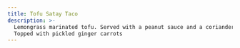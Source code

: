 ```yaml
---
title: Tofu Satay Taco
description: >-
  Lemongrass marinated tofu. Served with a peanut sauce and a coriander slaw.
  Topped with pickled ginger carrots
---
```


